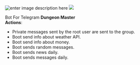 ![enter image description here](https://is5-ssl.mzstatic.com/image/thumb/Purple113/v4/c6/95/df/c695df80-0ff7-ca89-ac7b-93ccbb1c2e9e/AppIcon-0-85-220-4-2x.png/256x256bb.png)
![
](https://camo.githubusercontent.com/56f040121ad5740119e34f278f43bbfcf7abaab9/687474703a2f2f69636f6e73686f772e6d652f6d656469612f696d616765732f53797374656d2f706c65782d69636f6e732f706e672f4f746865722f3235362f707974686f6e2e706e67)  
  
  
Bot For Telegram **Dungeon Master**  
**Actions**:
- Private messages sent by the root user are sent to the group.
- Boot send info about weather API.
- Boot send info about money.
- Boot sends random messages.
- Boot sends news daily.
- Boot sends messages daily.
